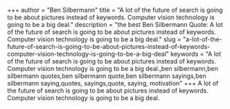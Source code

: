 +++
author = "Ben Silbermann"
title = "A lot of the future of search is going to be about pictures instead of keywords. Computer vision technology is going to be a big deal."
description = "the best Ben Silbermann Quote: A lot of the future of search is going to be about pictures instead of keywords. Computer vision technology is going to be a big deal."
slug = "a-lot-of-the-future-of-search-is-going-to-be-about-pictures-instead-of-keywords-computer-vision-technology-is-going-to-be-a-big-deal"
keywords = "A lot of the future of search is going to be about pictures instead of keywords. Computer vision technology is going to be a big deal.,ben silbermann,ben silbermann quotes,ben silbermann quote,ben silbermann sayings,ben silbermann saying,quotes, sayings,quote, saying, motivation"
+++
A lot of the future of search is going to be about pictures instead of keywords. Computer vision technology is going to be a big deal.
